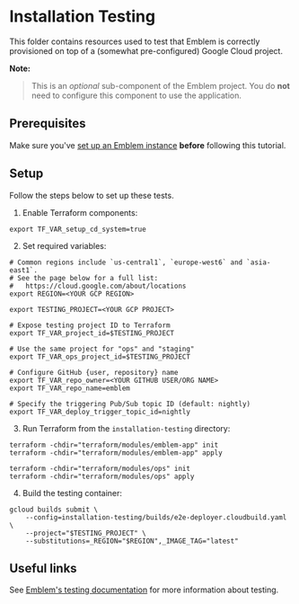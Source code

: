 # Installation Testing

This folder contains resources used to test that Emblem is correctly provisioned on top of a (somewhat pre-configured) Google Cloud project.

**Note:**
> This is an _optional_ sub-component of the Emblem project. You do **not** need to configure this component to use the application.

## Prerequisites

Make sure you've [set up an Emblem instance](/docs/tutorials/setup-quickstart.md) **before** following this tutorial.

## Setup
Follow the steps below to set up these tests.

1. Enable Terraform components:
```
export TF_VAR_setup_cd_system=true
```

2. Set required variables:
```
# Common regions include `us-central1`, `europe-west6` and `asia-east1`.
# See the page below for a full list:
#   https://cloud.google.com/about/locations
export REGION=<YOUR GCP REGION>

export TESTING_PROJECT=<YOUR GCP PROJECT>

# Expose testing project ID to Terraform
export TF_VAR_project_id=$TESTING_PROJECT

# Use the same project for "ops" and "staging"
export TF_VAR_ops_project_id=$TESTING_PROJECT

# Configure GitHub {user, repository} name
export TF_VAR_repo_owner=<YOUR GITHUB USER/ORG NAME>
export TF_VAR_repo_name=emblem

# Specify the triggering Pub/Sub topic ID (default: nightly)
export TF_VAR_deploy_trigger_topic_id=nightly
```

3. Run Terraform from the `installation-testing` directory:
```
terraform -chdir="terraform/modules/emblem-app" init
terraform -chdir="terraform/modules/emblem-app" apply

terraform -chdir="terraform/modules/ops" init
terraform -chdir="terraform/modules/ops" apply
```

4. Build the testing container:
```
gcloud builds submit \
    --config=installation-testing/builds/e2e-deployer.cloudbuild.yaml \
    --project="$TESTING_PROJECT" \
    --substitutions=_REGION="$REGION",_IMAGE_TAG="latest"
```

## Useful links

See [Emblem's testing documentation](/docs/testing.md) for more information about testing.
